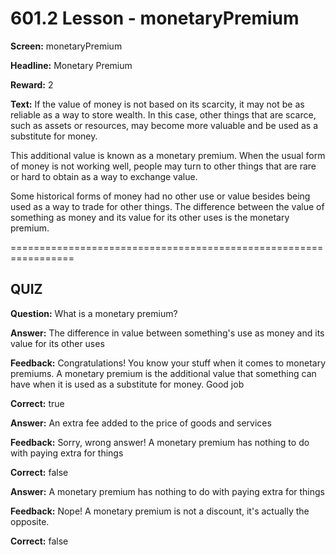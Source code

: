 # 601.2 Lesson - monetaryPremium

**Screen:** monetaryPremium

**Headline:** Monetary Premium

**Reward:** 2

**Text:** If the value of money is not based on its scarcity, it may not be as reliable as a way to store wealth. In this case, other things that are scarce, such as assets or resources, may become more valuable and be used as a substitute for money.

This additional value is known as a monetary premium. When the usual form of money is not working well, people may turn to other things that are rare or hard to obtain as a way to exchange value.

Some historical forms of money had no other use or value besides being used as a way to trade for other things. The difference between the value of something as money and its value for its other uses is the monetary premium.

\=================================================================

## QUIZ

**Question:** What is a monetary premium?

**Answer:** The difference in value between something's use as money and its value for its other uses

**Feedback:** Congratulations! You know your stuff when it comes to monetary premiums. A monetary premium is the additional value that something can have when it is used as a substitute for money. Good job

**Correct:** true

**Answer:** An extra fee added to the price of goods and services

**Feedback:** Sorry, wrong answer! A monetary premium has nothing to do with paying extra for things

**Correct:** false

**Answer:** A monetary premium has nothing to do with paying extra for things

**Feedback:** Nope! A monetary premium is not a discount, it's actually the opposite.

**Correct:** false

<figure><img src="../.gitbook/assets/601-02.png" alt=""><figcaption></figcaption></figure>
